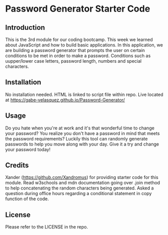 # Password Generator Starter Code
## Introduction
This is the 3rd module for our coding bootcamp. This week we learned about JavaScript and how to build basic applications. In this application, we are building a password generator that prompts the user on certain conditions to be met in order to make a password. Conditions such as uupper/lower case letters, password length, numbers and special characters. 

## Installation

No installation needed. HTML is linked to script file within repo. 
Live located at https://gabe-velasquez.github.io/Password-Generator/

## Usage

Do you hate when you're  at work and it's that wonderful time to change your password? You realize you don't have a password in mind that meets the password requirements? Luckily this tool can randomly generate passwords to help you move along with your day. Give it a try and change your password today! 

## Credits

Xander (https://github.com/Xandromus) for providing starter code for this module.
Read w3schools and mdn documentation going over .join method to help concatenating the random characters being generated. Asked a question during office hours regarding a conditional statement in copy function of the code. 

## License

Please refer to the LICENSE in the repo.
